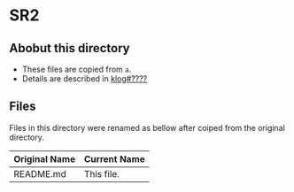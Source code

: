 # SR2
## Abobut this directory

- These files are copied from ``` a ```.
- Details are described in [klog#????](http://klog.icrr.u-tokyo.ac.jp/osl/?r=)

## Files

Files in this directory were renamed as bellow after coiped from the original directory.

|Original Name| Current Name|
|:---|:---|
|README.md|This file.|

